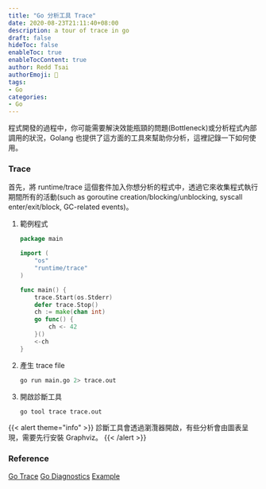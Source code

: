 ```yaml
---
title: "Go 分析工具 Trace"
date: 2020-08-23T21:11:40+08:00
description: a tour of trace in go
draft: false
hideToc: false
enableToc: true
enableTocContent: true
author: Redd Tsai
authorEmoji: 🐔
tags:
- Go
categories:
- Go
---
```


程式開發的過程中，你可能需要解決效能瓶頸的問題(Bottleneck)或分析程式內部調用的狀況，Golang 也提供了這方面的工具來幫助你分析，這裡記錄一下如何使用。

### Trace

首先，將 runtime/trace 這個套件加入你想分析的程式中，透過它來收集程式執行期間所有的活動(such as goroutine creation/blocking/unblocking, syscall enter/exit/block, GC-related events)。
1. 範例程式
    ``` go
    package main

    import (
        "os"
        "runtime/trace"
    )

    func main() {
        trace.Start(os.Stderr)
        defer trace.Stop()
        ch := make(chan int)
        go func() {
            ch <- 42
        }()
        <-ch
    }
    ```
2. 產生 trace file
    ``` bash
    go run main.go 2> trace.out
    ```
3. 開啟診斷工具
    ``` bash
    go tool trace trace.out
    ```

{{< alert theme="info" >}}
診斷工具會透過瀏灠器開啟，有些分析會由圖表呈現，需要先行安裝 Graphviz。
{{< /alert >}}

### Reference

[Go Trace](https://golang.org/pkg/runtime/trace/)
[Go Diagnostics](https://golang.org/doc/diagnostics.html)
[Example](https://github.com/reddtsai/goreddprints/tree/master/trace)